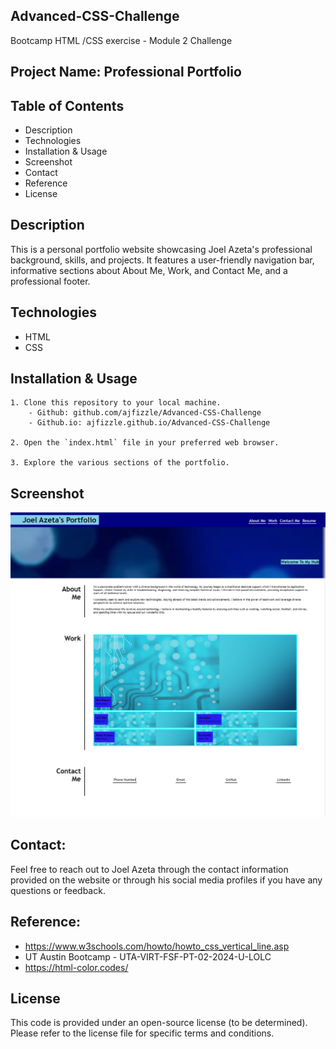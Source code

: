 ## Advanced-CSS-Challenge
Bootcamp HTML /CSS exercise - Module 2 Challenge


## Project Name: Professional Portfolio

## Table of Contents
- Description
- Technologies
- Installation & Usage
- Screenshot
- Contact
- Reference
- License

## Description
This is a personal portfolio website showcasing Joel Azeta's professional background, skills, and projects. It features a user-friendly navigation bar, informative sections about About Me, Work, and Contact Me, and a professional footer.

## Technologies
- HTML
- CSS


## Installation & Usage
    1. Clone this repository to your local machine.
        - Github: github.com/ajfizzle/Advanced-CSS-Challenge
        - Github.io: ajfizzle.github.io/Advanced-CSS-Challenge

    2. Open the `index.html` file in your preferred web browser.

    3. Explore the various sections of the portfolio.
## Screenshot
![alt text](image.png)

## Contact:
Feel free to reach out to Joel Azeta through the contact information provided on the website or through his social media profiles if you have any questions or feedback.

## Reference:
 - https://www.w3schools.com/howto/howto_css_vertical_line.asp
 - UT Austin Bootcamp - UTA-VIRT-FSF-PT-02-2024-U-LOLC
 - https://html-color.codes/

## License
This code is provided under an open-source license (to be determined). Please refer to the license file for specific terms and conditions.
